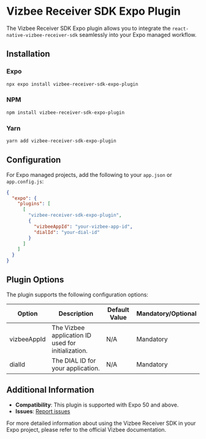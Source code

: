 # Vizbee Receiver SDK Expo Plugin

The Vizbee Receiver SDK Expo plugin allows you to integrate the `react-native-vizbee-receiver-sdk` seamlessly into your Expo managed workflow.

## Installation

### Expo

```bash
npx expo install vizbee-receiver-sdk-expo-plugin
```

### NPM

```bash
npm install vizbee-receiver-sdk-expo-plugin
```

### Yarn

```bash
yarn add vizbee-receiver-sdk-expo-plugin
```

## Configuration

For Expo managed projects, add the following to your `app.json` or `app.config.js`:

```json
{
  "expo": {
    "plugins": [
      [
        "vizbee-receiver-sdk-expo-plugin",
        {
          "vizbeeAppId": "your-vizbee-app-id",
          "dialId": "your-dial-id"
        }
      ]
    ]
  }
}
```

## Plugin Options

The plugin supports the following configuration options:

| Option      | Description                                        | Default Value | Mandatory/Optional |
| ----------- | -------------------------------------------------- | ------------- | ------------------ |
| vizbeeAppId | The Vizbee application ID used for initialization. | N/A           | Mandatory          |
| dialId      | The DIAL ID for your application.                  | N/A           | Mandatory          |

## Additional Information

- **Compatibility**: This plugin is supported with Expo 50 and above.
- **Issues**: [Report issues](https://github.com/ClaspTV/vizbee-receiver-sdk-expo-plugin/issues)

For more detailed information about using the Vizbee Receiver SDK in your Expo project, please refer to the official Vizbee documentation.
